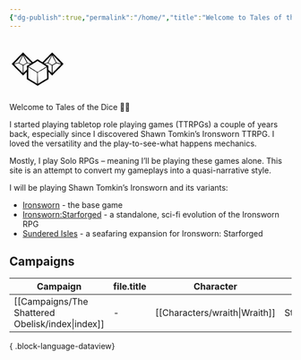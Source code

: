 ```yaml
---
{"dg-publish":true,"permalink":"/home/","title":"Welcome to Tales of the Dice","tags":["gardenEntry"],"noteIcon":""}
---
```


<svg xmlns="http://www.w3.org/2000/svg" viewBox="0 0 550 550" width="100">  <path d="M0 0h550v550H0V0Z" fill="#FDFDFD" style="fill:none"/>  <path d="M135.143 139.095c2.95 1.438 4.892 3.625 7.17 5.968l2.738 2.785c2.129 2.236 4.159 4.54 6.172 6.881 3.566 4.085 7.316 7.939 11.165 11.757l2.126 2.122c1.51 1.505 3.019 3.008 4.53 4.51 2.389 2.377 4.775 4.757 7.16 7.137a24028.39 24028.39 0 0 0 15.171 15.12 25205.51 25205.51 0 0 1 17.646 17.59c2.354 2.347 4.71 4.692 7.068 7.036l4.3 4.29 1.995 1.98 1.81 1.809 1.578 1.572C227 231 227 231 228 233c3.657-.566 6.226-1.507 9.344-3.484l2.498-1.568 2.658-1.698 2.77-1.733a1040.55 1040.55 0 0 0 14.57-9.306l2.844-1.821a389.601 389.601 0 0 0 5.386-3.514c5.994-3.822 5.994-3.822 10-4.052 4.13 1.658 7.67 3.906 11.368 6.364a3494.86 3494.86 0 0 0 5.03 3.242l2.692 1.74c5.064 3.262 10.161 6.465 15.278 9.643l2.995 1.905 2.813 1.739 2.49 1.562c2.178 1.155 2.178 1.155 4.374.806 2.088-.911 3.287-1.862 4.878-3.485l1.643-1.658 1.682-1.744 1.646-1.663c2.87-2.924 5.62-5.921 8.29-9.03 3.564-4.085 7.312-7.94 11.155-11.763l2.131-2.131c2.297-2.297 4.598-4.59 6.899-6.882l4.812-4.809c4.202-4.197 8.406-8.392 12.611-12.586 4.299-4.288 8.595-8.58 12.891-12.87C402.163 155.798 410.58 147.398 419 139c2.856 1.297 4.916 2.667 7.13 4.882l1.796 1.784 1.935 1.952 2.066 2.06c2.254 2.251 4.502 4.509 6.749 6.767l4.708 4.71c3.292 3.294 6.581 6.591 9.868 9.89a8487.67 8487.67 0 0 0 12.609 12.63c3.244 3.244 6.485 6.491 9.726 9.739l4.646 4.652c2.175 2.178 4.347 4.358 6.518 6.54l1.917 1.915a216.039 216.039 0 0 1 10.709 11.631c2.814 3.204 5.843 6.19 8.87 9.192l1.987 1.983a4968.85 4968.85 0 0 0 6.204 6.173l4.24 4.227c3.438 3.427 6.879 6.85 10.322 10.273-1.508 3.555-3.576 5.796-6.324 8.484l-2.62 2.586-2.743 2.68a2634.827 2634.827 0 0 0-5.325 5.234l-2.39 2.335a143.964 143.964 0 0 0-5.833 6.415c-3.391 3.888-6.937 7.567-10.599 11.198l-1.95 1.945a3647.823 3647.823 0 0 1-4.15 4.132 5054.588 5054.588 0 0 0-6.586 6.562c-5.446 5.433-10.897 10.86-16.349 16.287-4.617 4.597-9.231 9.196-13.843 13.798a6176.38 6176.38 0 0 1-6.46 6.428l-3.994 3.984-1.789 1.774c-3.676 3.676-7.145 7.486-10.538 11.426-1.736 1.995-3.555 3.881-5.444 5.732l-1.778 1.75L421 364c-3.23-1.42-5.382-3.136-7.863-5.633l-2.19-2.195-2.26-2.297-2.224-2.227c-4-4.032-7.815-8.16-11.514-12.47-2.145-2.397-4.387-4.663-6.669-6.928l-2.435-2.422L384 328l.076 2.66c.224 8.31.364 16.619.414 24.933.028 4.274.087 8.543.22 12.815.818 27.399.818 27.399-3.233 34.12-3.787 3.87-8.198 5.837-13.245 7.625-3.387 1.285-6.26 3.21-9.279 5.183a3817.62 3817.62 0 0 1-6.703 4.039c-2.441 1.474-4.88 2.95-7.32 4.426l-1.808 1.093c-5.27 3.189-10.514 6.419-15.747 9.669a6575.296 6575.296 0 0 1-23.875 14.75l-3.182 1.957c-2.052 1.262-4.107 2.52-6.166 3.772a229.34 229.34 0 0 0-6.648 4.288l-1.759 1.151a512.94 512.94 0 0 0-4.852 3.235C278 465 278 465 275.49 464.428L273 463l-2.805-1.581-3.07-1.876-1.688-1.027a2011.33 2011.33 0 0 1-5.437-3.328l-3.81-2.326a4271.473 4271.473 0 0 1-26.874-16.565 5124.557 5124.557 0 0 0-18.003-11.11l-3.255-2.002c-5.197-3.198-10.396-6.393-15.597-9.583l-7.271-4.464-3.49-2.14c-1.61-.986-3.22-1.975-4.829-2.963l-2.783-1.707C172 401 172 401 171 400c-.124-2.208-.178-4.42-.205-6.631l-.03-2.099c-.032-2.3-.057-4.6-.081-6.899l-.063-4.771c-.056-4.194-.105-8.388-.153-12.582-.05-4.276-.106-8.552-.161-12.829-.108-8.396-.21-16.792-.307-25.189l-1.315 1.329a7871.783 7871.783 0 0 1-13.529 13.625c-1.685 1.695-3.37 3.393-5.052 5.092a3259.761 3259.761 0 0 1-7.252 7.298l-2.29 2.32-2.122 2.123-1.87 1.884C135 364 135 364 133 364c-1.477-1.497-1.477-1.497-3.18-3.55-3.473-4.08-7.127-7.886-10.93-11.657l-2.037-2.034a3998.525 3998.525 0 0 0-4.343-4.324 5538.244 5538.244 0 0 1-6.888-6.864c-4.871-4.86-9.746-9.716-14.622-14.571-5.654-5.63-11.307-11.263-16.956-16.9-2.25-2.244-4.504-4.485-6.758-6.726l-4.177-4.167-1.874-1.858c-3.712-3.712-7.224-7.547-10.643-11.53-2.529-2.89-5.236-5.587-7.963-8.288l-1.719-1.714a3672.72 3672.72 0 0 0-5.347-5.317l-3.663-3.648A7590.336 7590.336 0 0 0 23 252c1.576-3.815 3.977-6.213 6.89-9.1l1.503-1.5c1.64-1.633 3.285-3.259 4.931-4.884a5371.444 5371.444 0 0 1 12.51-12.43c4.828-4.784 9.649-9.575 14.466-14.37 1.674-1.663 3.352-3.324 5.03-4.984 4.786-4.749 9.455-9.532 13.837-14.66 4.17-4.715 8.666-9.136 13.095-13.607l1.603-1.62a5587.08 5587.08 0 0 1 8.378-8.439c2.309-2.321 4.61-4.65 6.905-6.986a1595.2 1595.2 0 0 1 8.388-8.47 562.914 562.914 0 0 0 3.18-3.226c1.47-1.5 2.954-2.985 4.443-4.466l2.547-2.572C133 139 133 139 135.143 139.095Z" fill="#070707"/>  <path d="M279.203 223.367 282 225l3.172 1.82c1.196.763 2.389 1.531 3.578 2.305 1.424.907 2.848 1.814 4.273 2.719l2.386 1.52c4.96 3.133 9.966 6.192 14.966 9.261l6.727 4.137c4.04 2.484 8.083 4.965 12.126 7.445C352.68 268.59 352.68 268.59 364 276c-2.82 3.013-5.64 5.19-9.164 7.328-1.026.627-2.053 1.253-3.11 1.9l-3.351 2.022c-1.165.709-2.33 1.418-3.493 2.128a4812.35 4812.35 0 0 1-7.264 4.42c-5.619 3.415-11.21 6.874-16.805 10.327a4096.158 4096.158 0 0 1-28.43 17.36l-2.68 1.624-2.494 1.502c-1.91 1.201-3.678 2.482-5.475 3.842-3.508 1.985-4.879 1.497-8.734.547-2.472-1.237-2.472-1.237-4.922-2.816l-2.817-1.792-3.011-1.954a8197.456 8197.456 0 0 0-6.473-4.122l-1.683-1.076c-6.048-3.863-12.163-7.616-18.281-11.365-2.173-1.334-4.344-2.669-6.516-4.004l-3.186-1.957a5113.372 5113.372 0 0 1-21.948-13.578 539.49 539.49 0 0 0-5.905-3.59l-3.07-1.871-2.52-1.508L191 278v-3c2.237-1.695 2.237-1.695 5.387-3.555l1.71-1.023c1.857-1.109 3.724-2.203 5.59-3.297 1.294-.77 2.587-1.54 3.879-2.312 2.6-1.553 5.202-3.102 7.806-4.647 4.788-2.85 9.524-5.781 14.253-8.728a16050.33 16050.33 0 0 1 7.578-4.705c4.917-3.047 9.843-6.081 14.77-9.114l4.973-3.065c2.047-1.26 4.098-2.514 6.153-3.76a169.907 169.907 0 0 0 5.68-3.67c6.405-4.218 6.405-4.218 10.424-3.757Z" fill="#FBFBFB"/>  <path d="M368 284c.445 13.873.778 27.744.984 41.623.1 6.445.233 12.886.45 19.33.207 6.224.32 12.445.369 18.673.035 2.369.103 4.737.206 7.104.754 18.056.754 18.056-3.865 23.43-4.532 3.788-9.524 6.41-14.896 8.81-2.982 1.367-5.641 3.03-8.396 4.807a3580.52 3580.52 0 0 1-5.227 3.16A2391.302 2391.302 0 0 0 315.5 424.5a3936.254 3936.254 0 0 1-23.25 14.313l-3.053 1.87-2.806 1.712-2.5 1.526C282 445 282 445 281 445a1640.259 1640.259 0 0 1-1.45-41.755c-.146-6.47-.343-12.929-.662-19.393-2.074-43.12-2.074-43.12 4.776-51.81 6.052-6.17 13.775-9.187 21.867-11.804 5.267-1.88 9.666-4.822 14.281-7.925a763.29 763.29 0 0 1 5.02-3.118l2.526-1.565c5.84-3.603 11.707-7.162 17.574-10.721 4.125-2.504 8.247-5.01 12.338-7.57l1.853-1.156c1.551-.971 3.099-1.948 4.647-2.925C366 284 366 284 368 284ZM186 283a9471.19 9471.19 0 0 1 6.712 3.822l1.906 1.084a306.18 306.18 0 0 1 14.132 8.594c7.6 4.847 15.254 9.599 22.938 14.313a4566.034 4566.034 0 0 1 26.687 16.5l3.061 1.903a651442262.649 651442262.649 0 0 0 5.32 3.32L269 334l2.11 1.313C273 337 273 337 273.492 339.056l-.011 2.405.017 2.766-.044 3.028.002 3.193c-.003 3.49-.034 6.98-.065 10.47-.008 2.417-.014 4.834-.018 7.251a4203.04 4203.04 0 0 1-.098 19.102c-.041 6.495-.06 12.99-.08 19.485-.043 12.748-.11 25.496-.195 38.244-11.546-6.236-11.546-6.236-16.848-9.523l-3.042-1.88-3.173-1.972a8339.517 8339.517 0 0 1-10.424-6.45c-5.6-3.469-11.214-6.913-16.826-10.363a12117.778 12117.778 0 0 1-24.625-15.187l-2.655-1.641-2.434-1.507-2.117-1.31A216.18 216.18 0 0 1 186 392c-.37-1.948-.37-1.948-.36-4.379l-.013-2.787.032-3.067v-3.222c.001-3.528.025-7.056.048-10.584a5729.378 5729.378 0 0 1 .087-26.627c.03-6.562.044-13.124.06-19.686.032-12.882.082-25.765.146-38.648Z" fill="#FCFCFC"/>  <path d="m100.57 248.914 3.22 1.809 3.335 1.902c1.078.605 2.155 1.21 3.266 1.832 6.03 3.408 6.03 3.408 7.694 4.445 2.02 1.206 2.02 1.206 4.724 2.311 3.322 1.64 5.645 3.082 8.191 5.787 1.544 5.488 1.287 10.777 1.074 16.434a807.68 807.68 0 0 0-.047 4.812c-.042 4.206-.15 8.407-.272 12.611-.113 4.297-.163 8.594-.218 12.891-.118 8.42-.305 16.835-.537 25.252h-2c-1.296-1.317-1.296-1.317-2.86-3.23-4.604-5.41-9.63-10.372-14.667-15.372-1.76-1.748-3.518-3.499-5.275-5.25-3.73-3.72-7.464-7.434-11.198-11.148-4.333-4.309-8.664-8.62-12.99-12.935-1.72-1.712-3.441-3.421-5.163-5.13-4.97-4.948-9.874-9.907-14.402-15.27-3.157-3.637-6.701-6.92-10.166-10.259-1.462-1.433-2.875-2.916-4.279-4.406v-2a83449.217 83449.217 0 0 1 28.418-6.152l2.374-.515c1.448-.313 2.896-.623 4.344-.93 1.536-.332 3.063-.701 4.588-1.081 4.998-.707 8.57 1.179 12.846 3.592Z" fill="#F9F9F9"/>  <path d="M465.994 245.452 468 246c1.495.289 2.991.571 4.488.848 1.609.33 3.217.663 4.825 1l2.588.533c2.7.558 5.4 1.12 8.099 1.682l5.527 1.142c4.492.928 8.983 1.86 13.473 2.795v2c-1.477 1.252-2.958 2.502-4.492 3.684-1.776 1.434-1.776 1.434-3.508 4.316h-2l-.82 1.804c-1.171 2.18-2.33 3.594-4.071 5.334-.59.595-1.18 1.19-1.789 1.802l-1.957 1.94-2.065 2.07a2889.235 2889.235 0 0 1-6.77 6.753 7677.406 7677.406 0 0 1-14.53 14.506 8453.99 8453.99 0 0 0-12.639 12.618c-3.228 3.227-6.458 6.452-9.69 9.676a8335.803 8335.803 0 0 0-4.66 4.656 4638.442 4638.442 0 0 1-6.501 6.479l-1.964 1.964C425.114 338 425.114 338 424 338v-72l26-15c11.098-6.659 11.098-6.659 15.994-5.548Z" fill="#FBFBFB"/>  <path d="M134 170c2.649 3.285 4.524 6.75 6.441 10.504l.982 1.913a1930.77 1930.77 0 0 1 2.07 4.049c1.439 2.82 2.885 5.637 4.331 8.453l2.16 4.21a1657.225 1657.225 0 0 0 8.578 16.496l1.178 2.245a361.754 361.754 0 0 0 5.455 10.025l1.025 1.827a521.085 521.085 0 0 0 2.698 4.712C170 237 170 237 169.866 238.97c-1.235 2.894-2.9 3.564-5.643 5.052l-2.998 1.657-3.162 1.695c-2.031 1.11-4.061 2.223-6.09 3.336l-3.027 1.636c-3.673 2.061-7.193 4.331-10.694 6.671-2.952 1.287-4.21.987-7.252-.018a115.808 115.808 0 0 1-6.184-3.238l-1.751-.976a806.199 806.199 0 0 1-3.648-2.05 1005.91 1005.91 0 0 0-5.536-3.101c-5.427-3.039-10.738-6.136-15.881-9.635 1.297-4.178 2.878-7.95 4.906-11.824l1.74-3.338 1.854-3.525a3943.188 3943.188 0 0 1 5.729-10.938c1.528-2.912 3.05-5.826 4.568-8.742C122.35 190.987 128.12 180.47 134 170ZM419 171h2l.943 1.81a7325.768 7325.768 0 0 0 18.46 35.256 3973.79 3973.79 0 0 0 4.18 7.926c1.663 3.146 3.322 6.296 4.98 9.446l1.591 3 1.475 2.808 1.315 2.49c.977 2.094 1.59 4.007 2.056 6.264l-2.044 1.19c-3.111 1.81-6.221 3.623-9.331 5.435l-3.215 1.871-3.183 1.856-3.175 1.836a161.096 161.096 0 0 0-5.862 3.647l-2.604 1.688-2.256 1.521c-3.198 1.312-5.022.865-8.33-.044-2.757-1.32-2.757-1.32-5.555-2.984l-3.113-1.836-3.207-1.93-3.184-1.883A716.826 716.826 0 0 1 384 240c1.533-5.147 3.756-9.704 6.219-14.45l1.265-2.46c1.334-2.595 2.675-5.186 4.016-7.778l2.61-5.072a3744.773 3744.773 0 0 1 13.359-25.697l1.246-2.381c4.482-8.52 4.482-8.52 6.285-11.162Z" fill="#FAFAFA"/>  <path d="M182 246c1.685.332 3.371.656 5.059.973 1.793.361 3.586.724 5.379 1.09l2.794.564c2.257.456 4.512.914 6.768 1.373v2a93.032 93.032 0 0 1-6.02 3.879l-1.861 1.128a880.25 880.25 0 0 1-3.917 2.352c-2 1.195-3.993 2.4-5.985 3.608l-3.799 2.287-1.81 1.092c-2.524 1.504-4.809 2.72-7.608 3.654l.333 2.971c3.015 29.455 3.015 29.455-3.473 38.288-4.466 5.283-9.833 9.556-15.333 13.708-3.045 2.45-5.46 5.155-7.892 8.2C143 335 143 335 138 339v-73c37.831-21.618 37.831-21.618 44-20ZM387.563 249.457l1.802 1.043a752.39 752.39 0 0 1 5.635 3.313l3.773 2.197a1542.17 1542.17 0 0 1 6.973 4.083c3.403 1.994 6.83 3.95 10.254 5.907v72c-3.69-1.845-4.66-2.526-7.04-5.547-2.865-3.412-5.89-6.066-9.42-8.781-16.262-13.178-16.262-13.178-17.295-22.003-.244-4.755-.031-9.483.255-14.231 1.03-10.621 1.03-10.621-2.481-20.242-5.159-4.376-10.992-6.886-17.312-9.153-3.843-1.48-7.536-3.388-10.707-6.043v-2c3.516-.875 7.038-1.721 10.563-2.563l3.001-.748 2.94-.693 2.682-.65c6.378-.783 10.93.92 16.377 4.111Z" fill="#FBFBFB"/>  <path d="M427 167c6.183 5.114 11.836 10.69 17.5 16.367l3.014 3.011c2.096 2.095 4.19 4.19 6.283 6.289 2.662 2.668 5.33 5.331 7.998 7.994 2.073 2.07 4.143 4.14 6.213 6.213l2.947 2.945c5.027 5.017 9.927 10.075 14.554 15.465 2.014 2.318 4.153 4.49 6.33 6.654.836.83 1.67 1.662 2.53 2.519l2.568 2.543a4216.007 4216.007 0 0 0 9.063 9c-4.1 1.625-7.952.43-12.09-.477l-2.368-.506c-1.651-.357-3.301-.719-4.95-1.085a630.522 630.522 0 0 0-7.551-1.6c-1.606-.351-3.213-.704-4.818-1.059l-2.27-.461c-4.995-1.151-7.69-2.655-10.953-6.812-1.744-2.852-3.247-5.795-4.73-8.79l-1.32-2.599c-1.388-2.74-2.763-5.488-4.137-8.236-1.354-2.685-2.71-5.37-4.067-8.053-.9-1.781-1.8-3.563-2.698-5.345a1279.773 1279.773 0 0 0-9.536-18.5l-1.243-2.37c-1.615-3.059-3.241-6.061-5.051-9.012C427 169 427 169 427 167ZM140 165l2.064 2.066c3.299 3.299 6.606 6.59 9.914 9.88 6.925 6.892 13.844 13.79 20.761 20.69 4.182 4.17 8.365 8.34 12.553 12.505 4.056 4.034 8.107 8.074 12.155 12.116 1.544 1.54 3.09 3.078 4.636 4.615 2.157 2.142 4.308 4.29 6.457 6.441l1.949 1.927 1.767 1.775 1.542 1.537C215 240 215 240 216 243c-4.14 2.76-7.32 1.726-12 1l-2.994-.43c-3.263-.493-6.507-1.057-9.756-1.632l-3.363-.506c-7.776-1.418-7.776-1.418-10.511-3.915-1.364-2.102-2.356-4.227-3.376-6.517a1420.855 1420.855 0 0 0-3.418-6.457c-.938-1.816-1.869-3.635-2.798-5.455-1.324-2.59-2.656-5.177-3.988-7.764l-2.97-5.777c-2.383-4.63-4.781-9.25-7.201-13.86l-1.176-2.24c-3.128-5.922-6.398-11.76-9.76-17.552C140 167.211 140 167.211 140 165Z" fill="#F7F7F7"/>  <path d="M127 166c0 3.89-1.347 5.955-3.148 9.406l-.995 1.917c-1.071 2.062-2.151 4.12-3.232 6.177l-2.221 4.265c-1.808 3.47-3.623 6.937-5.442 10.402-.848 1.615-1.694 3.23-2.54 4.847l-1.36 2.595-1.252 2.398a292.911 292.911 0 0 1-2.397 4.445c-2.097 3.835-3.843 7.593-5.327 11.708-4.707 12.147-4.707 12.147-10.794 15.197-6.547 2.235-13.253 3.32-20.096 4.218-3.724.495-7.394 1.174-11.082 1.878-3.03.571-6.07 1.064-9.114 1.547 4.42-5.298 9.09-10.21 13.996-15.059l2.278-2.266c3.188-3.171 6.381-6.337 9.574-9.502 2.343-2.325 4.683-4.653 7.023-6.982l2.154-2.128a215.77 215.77 0 0 0 11.24-12.1c2.928-3.313 6.062-6.413 9.2-9.525l2.055-2.051c2.137-2.132 4.277-4.26 6.418-6.387l4.384-4.371C119.88 173.083 123.44 169.54 127 166ZM412 166l2 1c-6.043 11.6-12.088 23.198-18.195 34.764-2.337 4.43-4.653 8.87-6.953 13.318l-1.625 3.137a2283.751 2283.751 0 0 0-3.118 6.043l-1.445 2.789-1.267 2.458L380 232l-1.747 3.175c-2.811 3.525-4.604 3.997-8.96 4.977l-1.95.453c-1.357.309-2.716.607-4.078.893-2.067.437-4.123.913-6.181 1.395-6.364 1.426-11.566 2.336-18.084 1.107 0-3 0-3 1.174-4.499l1.642-1.575 1.819-1.776 1.928-1.838c3.621-3.49 7.186-6.957 10.433-10.804 4.48-5.15 9.316-9.933 14.159-14.738 1.683-1.67 3.363-3.344 5.043-5.019 3.556-3.545 7.116-7.086 10.677-10.626 4.15-4.126 8.298-8.254 12.441-12.385 1.656-1.65 3.315-3.296 4.974-4.943l3.026-3.015 2.675-2.66c2.047-1.957 2.047-1.957 3.009-4.122Z" fill="#F8F8F8"/>  <path d="M140 165c2.964 2.808 5.445 5.183 7 9h-3c-4-6.75-4-6.75-4-9Z" fill="#CCCCCC"/>  <path d="m412 166 2 1c-3.625 6.875-3.625 6.875-7 8 0-4.39 2.128-5.77 5-9Z" fill="#E0E0E0"/>  <path d="m427 167 7 6-4 1c-3-4.75-3-4.75-3-7Z" fill="#E8E8E8"/>  <path d="M127 166c0 3.56-.616 4.445-3 7-2.11.617-2.11.617-4 1l2.938-3.438 1.652-1.933A49.663 49.663 0 0 1 127 166Z" fill="#D4D4D4"/></svg>

Welcome to Tales of the Dice 👋🏾

I started playing tabletop role playing games (TTRPGs) a couple of years back, especially since I discovered Shawn Tomkin’s Ironsworn TTRPG. I loved the versatility and the play-to-see-what happens mechanics. 

Mostly, I play Solo RPGs – meaning I’ll be playing these games alone. This site is an attempt to convert my gameplays into a quasi-narrative style.

I will be playing Shawn Tomkin’s Ironsworn and its variants:
* [Ironsworn](https://tomkinpress.com/pages/ironsworn) - the base game
* [Ironsworn:Starforged](https://tomkinpress.com/pages/ironsworn-starforged) - a standalone, sci-fi evolution of the Ironsworn RPG
* [Sundered Isles](https://tomkinpress.com/pages/sundered-isles) - a seafaring expansion for Ironsworn: Starforged


## Campaigns

| Campaign                                            | file.title | Character                        | Game       |
| --------------------------------------------------- | ---------- | -------------------------------- | ---------- |
| [[Campaigns/The Shattered Obelisk/index\|index]] | \-         | [[Characters/wraith\|Wraith]] | Starforged |

{ .block-language-dataview}



